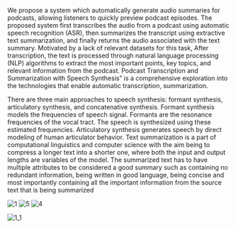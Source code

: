 We propose a system which automatically generate audio summaries for podcasts, allowing listeners to quickly preview podcast episodes. The proposed system first transcribes the audio from a podcast using automatic speech recognition (ASR), then summarizes the transcript using extractive text summarization, and finally returns the audio associated with the text summary. Motivated by a lack of relevant datasets for this task, After transcription, the text is processed through natural language processing (NLP) algorithms to extract the most important points, key topics, and relevant information from the podcast. Podcast Transcription and Summarization with Speech Synthesis” is a comprehensive exploration into the technologies that enable automatic transcription, summarization.

There are three main approaches to speech synthesis: formant synthesis, articulatory synthesis, 
and concatenative synthesis. Formant synthesis models the frequencies of speech signal. 
Formants are the resonance frequencies of the vocal tract. The speech is synthesized using 
these estimated frequencies. Articulatory synthesis generates speech by direct modeling of 
human articulator behavior. Text summarization is a part of computational linguistics and 
computer science with the aim being to compress a longer text into a shorter one, where both 
the input and output lengths are variables of the model. The summarized text has to have multiple 
attributes to be considered a good summary such as containing no redundant information, being written 
in good language, being concise and most importantly containing all the important information from the
source text that is being summarized

![1](https://github.com/ajitchourashiya/podcast/assets/123857539/f402c5c4-ccdd-41c6-b598-a9b741971849)
![5](https://github.com/ajitchourashiya/podcast/assets/123857539/3990525c-5f36-43c2-b3ce-1c6d199ffeed)
![4](https://github.com/ajitchourashiya/podcast/assets/123857539/7c3d3878-29b1-461f-a07f-408f6fc359b0)

![1_1](https://github.com/ajitchourashiya/podcast/assets/123857539/ab2ba3f1-fcc6-4bbf-ba33-5ada922e32f1)

